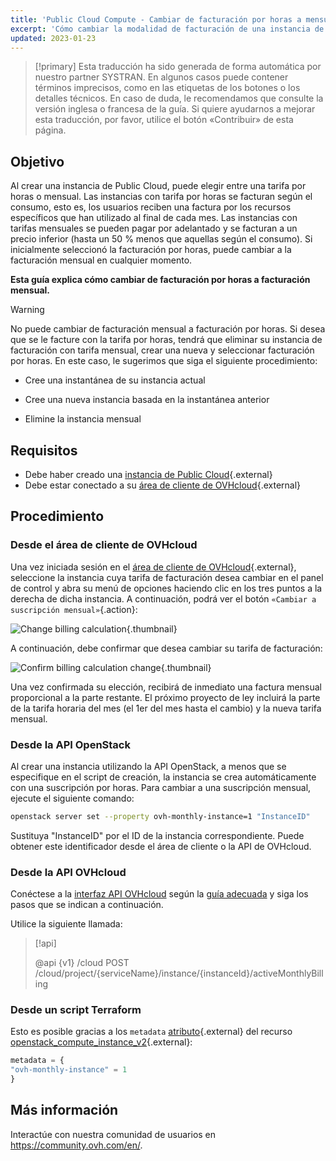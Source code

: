 ```yaml
---
title: 'Public Cloud Compute - Cambiar de facturación por horas a mensual'
excerpt: 'Cómo cambiar la modalidad de facturación de una instancia de Public Cloud'
updated: 2023-01-23
---
```


> [!primary]
> Esta traducción ha sido generada de forma automática por nuestro partner SYSTRAN. En algunos casos puede contener términos imprecisos, como en las etiquetas de los botones o los detalles técnicos. En caso de duda, le recomendamos que consulte la versión inglesa o francesa de la guía. Si quiere ayudarnos a mejorar esta traducción, por favor, utilice el botón «Contribuir» de esta página.
> 

## Objetivo

Al crear una instancia de Public Cloud, puede elegir entre una tarifa por horas o mensual. Las instancias con tarifa por horas se facturan según el consumo, esto es, los usuarios reciben una factura por los recursos específicos que han utilizado al final de cada mes. Las instancias con tarifas mensuales se pueden pagar por adelantado y se facturan a un precio inferior (hasta un 50 % menos que aquellas según el consumo). Si inicialmente seleccionó la facturación por horas, puede cambiar a la facturación mensual en cualquier momento.

**Esta guía explica cómo cambiar de facturación por horas a facturación mensual.**

> [!warning]
>
> No puede cambiar de facturación mensual a facturación por horas. Si desea que se le facture con la tarifa por horas, tendrá que eliminar su instancia de facturación con tarifa mensual, crear una nueva y seleccionar facturación por horas. En este caso, le sugerimos que siga el siguiente procedimiento:
>
>- Cree una instantánea de su instancia actual
>
>- Cree una nueva instancia basada en la instantánea anterior
>
>- Elimine la instancia mensual
>

## Requisitos

- Debe haber creado una [instancia de Public Cloud](https://www.ovhcloud.com/es/public-cloud/){.external}
- Debe estar conectado a su [área de cliente de OVHcloud](/links/manager){.external}

## Procedimiento

### Desde el área de cliente de OVHcloud

Una vez iniciada sesión en el [área de cliente de OVHcloud](/links/manager){.external}, seleccione la instancia cuya tarifa de facturación desea cambiar en el panel de control y abra su menú de opciones haciendo clic en los tres puntos a la derecha de dicha instancia. A continuación, podrá ver el botón `«Cambiar a suscripción mensual»`{.action}:

![Change billing calculation](images/switch_to_monthly_updated.png){.thumbnail}

A continuación, debe confirmar que desea cambiar su tarifa de facturación:

![Confirm billing calculation change](images/confirm_to_monthly_updated.png){.thumbnail}

Una vez confirmada su elección, recibirá de inmediato una factura mensual proporcional a la parte restante. El próximo proyecto de ley incluirá la parte de la tarifa horaria del mes (el 1er del mes hasta el cambio) y la nueva tarifa mensual.

### Desde la API OpenStack

Al crear una instancia utilizando la API OpenStack, a menos que se especifique en el script de creación, la instancia se crea automáticamente con una suscripción por horas. Para cambiar a una suscripción mensual, ejecute el siguiente comando:

```bash
openstack server set --property ovh-monthly-instance=1 "InstanceID"
```

Sustituya "InstanceID" por el ID de la instancia correspondiente. Puede obtener este identificador desde el área de cliente o la API de OVHcloud.

### Desde la API OVHcloud

Conéctese a la [interfaz API OVHcloud](https://eu.api.ovh.com/) según la [guía adecuada](/pages/manage_and_operate/api/first-steps) y siga los pasos que se indican a continuación.

Utilice la siguiente llamada:

> [!api]
>
> @api {v1} /cloud POST /cloud/project/{serviceName}/instance/{instanceId}/activeMonthlyBilling
>

### Desde un script Terraform

Esto es posible gracias a los `metadata` [atributo](https://registry.terraform.io/providers/terraform-provider-openstack/openstack/latest/docs/resources/compute_instance_v2#metadata){.external} del recurso [openstack_compute_instance_v2](https://registry.terraform.io/providers/terraform-provider-openstack/openstack/latest/docs/resources/compute_instance_v2){.external}:

```terraform
metadata = {
"ovh-monthly-instance" = 1
}
```

## Más información

Interactúe con nuestra comunidad de usuarios en <https://community.ovh.com/en/>.
